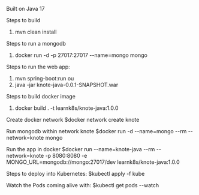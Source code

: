 Built on Java 17

Steps to build
1) mvn clean install

Steps to run a mongodb
1) docker run -d -p 27017:27017 --name=mongo mongo

Steps to run the web app:
1) mvn spring-boot:run
ou
2) java -jar knote-java-0.0.1-SNAPSHOT.war

Steps to build docker image
1) docker build . -t learnk8s/knote-java:1.0.0

Create docker network
$docker network create knote

Run mongodb within network knote
$docker run -d --name=mongo --rm --network=knote mongo

Run the app in docker
$docker run --name=knote-java --rm --network=knote -p 8080:8080 -e MONGO_URL=mongodb://mongo:27017/dev learnk8s/knote-java:1.0.0

Steps to deploy into Kubernetes:
$kubectl apply -f kube

Watch the Pods coming alive with:
$kubectl get pods --watch

 
   